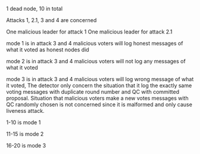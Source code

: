 1 dead node, 10 in total

Attacks 1, 2.1, 3 and 4 are concerned

One malicious leader for attack 1
One malicious leader for attack 2.1

mode 1 is in attack 3 and 4 malicious voters will log honest messages of what it voted
as honest nodes did  

mode 2 is in attack 3 and 4 malicious voters will not log any messages of what it voted  

mode 3 is in attack 3 and 4 malicious voters will log wrong message of what it voted,
The detector only concern the situation that it log the exactly same voting messages with duplicate
round number and QC with committed proposal. Situation that malicious voters make a new votes messages with QC randomly chosen is not concerned since it is malformed and only cause liveness attack.

1-10 is mode 1  

11-15 is mode 2  

16-20 is mode 3
